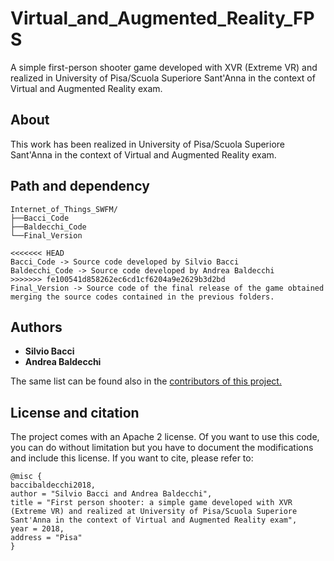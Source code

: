 # Virtual_and_Augmented_Reality_FPS
A simple first-person shooter game developed with XVR (Extreme VR) and realized in University of Pisa/Scuola Superiore Sant'Anna in the context of Virtual and Augmented Reality exam.

## About 
This work has been realized in University of Pisa/Scuola Superiore Sant'Anna in the context of Virtual and Augmented Reality exam.

## Path and dependency
```
Internet_of_Things_SWFM/
├──Bacci_Code
├──Baldecchi_Code
└──Final_Version

<<<<<<< HEAD
Bacci_Code -> Source code developed by Silvio Bacci
Baldecchi_Code -> Source code developed by Andrea Baldecchi
>>>>>>> fe100541d858262ec6cd1cf6204a9e2629b3d2bd
Final_Version -> Source code of the final release of the game obtained merging the source codes contained in the previous folders.
```

## Authors
* <b>Silvio Bacci</b>
* <b>Andrea Baldecchi</b>

The same list can be found also in the <a href="https://github.com/ciabbi94/Virtual_and_Augmented_Reality_FPS/graphs/contributors">contributors of this project.</a>

## License and citation
The project comes with an Apache 2 license. Of you want to use this code, you can do without limitation but you have to document the modifications and include this license. If you want to cite, please refer to:

```
@misc {
baccibaldecchi2018,
author = "Silvio Bacci and Andrea Baldecchi",
title = "First person shooter: a simple game developed with XVR (Extreme VR) and realized at University of Pisa/Scuola Superiore Sant'Anna in the context of Virtual and Augmented Reality exam",
year = 2018,
address = "Pisa"
}
```



